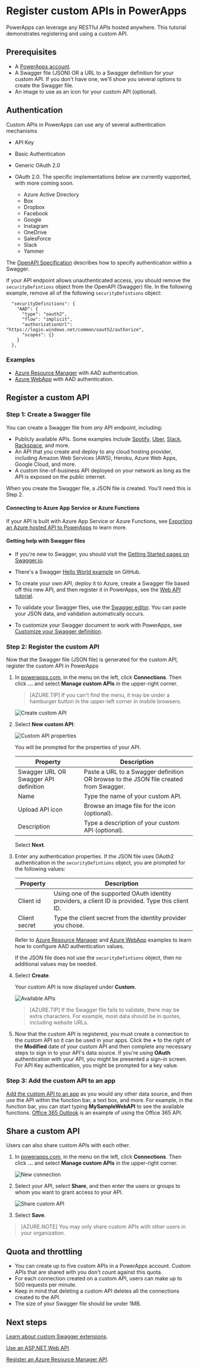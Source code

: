<properties
	pageTitle="Register custom APIs in PowerApps | Microsoft PowerApps"
	description="Register custom APIs in PowerApps using Swagger and OAuth."
	services=""
    suite="powerapps"
	documentationCenter=""
	authors="RickSaling"
	manager="anneta"
	editor=""/>

<tags
   ms.service="powerapps"
   ms.devlang="na"
   ms.topic="article"
   ms.tgt_pltfrm="na"
   ms.workload="na"
   ms.date="10/26/2016"
   ms.author="ricksal"/>

# Register custom APIs in PowerApps

PowerApps can leverage any RESTful APIs hosted anywhere.  This tutorial demonstrates registering and using a custom API.

## Prerequisites

- A [PowerApps account](https://powerapps.microsoft.com).
- A Swagger file (JSON) OR a URL to a Swagger definition for your custom API. If you don't have one, we'll show you several options to create the Swagger file.
- An image to use as an icon for your custom API (optional).


## Authentication

Custom APIs in PowerApps can use any of several authentication mechanisms

- API Key
- Basic Authentication
- Generic OAuth 2.0
- OAuth 2.0. The specific implementations below are currently supported, with more coming soon.

	- Azure Active Directory
	- Box
	- Dropbox
	- Facebook
	- Google
	- Instagram
	- OneDrive
	- SalesForce
	- Slack
	- Yammer


The [OpenAPI Specification](https://github.com/OAI/OpenAPI-Specification/blob/master/versions/2.0.md#securityDefinitionsObject) describes how to specify authentication within a Swagger.

If your API endpoint allows unauthenticated access, you should remove the ```securityDefintions``` object from the OpenAPI (Swagger) file. In the following example, remove all of the following ```securityDefintions``` object:

```
  "securityDefinitions": {
    "AAD": {
      "type": "oauth2",
      "flow": "implicit",
      "authorizationUrl": "https://login.windows.net/common/oauth2/authorize",
      "scopes": {}
    }
  },
```

### Examples
* [Azure Resource Manager](customapi-azure-resource-manager-tutorial.md) with AAD authentication.
* [Azure WebApp](customapi-web-api-tutorial.md) with AAD authentication.

## Register a custom API

### Step 1: Create a Swagger file

You can create a Swagger file from *any* API endpoint, including:

- Publicly available APIs. Some examples include [Spotify](https://developer.spotify.com/), [Uber](https://developer.uber.com/), [Slack](https://api.slack.com/), [Rackspace](http://docs.rackspace.com/), and more.
- An API that you create and deploy to any cloud hosting provider, including Amazon Web Services (AWS), Heroku, Azure Web Apps, Google Cloud, and more.  
- A custom line-of-business API deployed on your network as long as the API is exposed on the public internet.

When you create the Swagger file, a JSON file is created.  You'll need this is Step 2.

#### Connecting to Azure App Service or Azure Functions

If your API is built with Azure App Service or Azure Functions, see [Exporting an Azure hosted API to PowerApps](https://docs.microsoft.com/en-us/azure/app-service/app-service-export-api-to-powerapps-and-flow) to learn more.

#### Getting help with Swagger files

- If you're new to Swagger, you should visit the [Getting Started pages on Swagger.io](http://swagger.io/getting-started/).

-  There's a Swagger [Hello World example](https://github.com/OAI/OpenAPI-Specification/wiki/Hello-World-Sample) on GitHub.

- To create your own API, deploy it to Azure, create a Swagger file based off this new API, and then register it in PowerApps, see the [Web API tutorial](customapi-web-api-tutorial.md).

- To validate your Swagger files, use the [Swagger editor](http://editor.swagger.io/#/). You can paste your JSON data, and validation automatically occurs.

- To customize your Swagger document to work with PowerApps, see [Customize your Swagger definition](customapi-how-to-swagger.md).

### Step 2: Register the custom API

Now that the Swagger file (JSON file) is generated for the custom API, register the custom API in PowerApps

1. In [powerapps.com](https://web.powerapps.com), in the menu on the left, click **Connections**. Then click **...** and select **Manage custom APIs** in the upper-right corner.

	 >[AZURE.TIP] If you can't find the menu, it may be under a hamburger button in the upper-left corner in mobile browsers.

	![Create custom API](./media/register-custom-api/managecustomapi.png)  

2. Select **New custom API**:  

	![Custom API properties](./media/register-custom-api/connecttocustomapi.png)  

	You will be prompted for the properties of your API.  

	| Property | Description |
	|----------|-------------|
	| Swagger URL OR Swagger API definition  | Paste a URL to a Swagger definition OR browse to the JSON file created from Swagger. |
	| Name | Type the name of your custom API. |
	| Upload API icon | Browse an image file for the icon (optional). |
	| Description | Type a description of your custom API (optional). |

	Select **Next**.

3. Enter any authentication properties. If the JSON file uses OAuth2 authentication in the ```securityDefintions``` object, you are prompted for the following values:  

	| Property | Description |
	|----------|-------------|
	| Client id | Using one of the supported OAuth identity providers, a client ID is provided. Type this client ID. |
	| Client secret | Type the client secret from the identity provider you chose. |  

	Refer to [Azure Resource Manager](customapi-azure-resource-manager-tutorial.md) and [Azure WebApp](customapi-web-api-tutorial.md) examples to learn how to configure AAD authentication values.

	If the JSON file does not use the ```securityDefintions``` object, then no additional values may be needed.

4. Select **Create**.

	Your custom API is now displayed under **Custom**.

	![Available APIs](./media/register-custom-api/mycustomapi.png)  

	> [AZURE.TIP] If the Swagger file fails to validate, there may be extra characters. For example, most data should be in quotes, including website URLs.

5. Now that the custom API is registered, you must create a connection to the custom API so it can be used in your apps.  Click the **+** to the right of the **Modified** date of your custom API and then complete any necessary steps to sign in to your API's data source. If you're using **OAuth** authentication with your API, you might be presented a sign-in screen. For API Key authentication, you might be prompted for a key value.

### Step 3: Add the custom API to an app
[Add the custom API to an app](add-data-connection.md) as you would any other data source, and then use the API within the function bar, a text box, and more. For example, in the function bar, you can start typing **MySampleWebAPI** to see the available functions. [Office 365 Outlook](connection-office365-outlook.md) is an example of using the Office 365 API.

## Share a custom API
Users can also share custom APIs with each other.

1. In [powerapps.com](https://web.powerapps.com), in the menu on the left, click **Connections**. Then click **...** and select **Manage custom APIs** in the upper-right corner.

	![New connection](./media/register-custom-api/managecustomapi.png)

2. Select your API, select **Share**, and then enter the users or groups to whom you want to grant access to your API.  

	![Share custom API](./media/register-custom-api/sharecustomapi.png)

3. Select **Save**.

> [AZURE.NOTE] You may only share custom APIs with other users in your organization.

## Quota and throttling

- You can create up to five custom APIs in a PowerApps account. Custom APIs that are shared with you don't count against this quota.
- For each connection created on a custom API, users can make up to 500 requests per minute.
- Keep in mind that deleting a custom API deletes all the connections created to the API.
- The size of your Swagger file should be under 1MB.

## Next steps

[Learn about custom Swagger extensions](customapi-how-to-swagger.md).

[Use an ASP.NET Web API](customapi-web-api-tutorial.md).

[Register an Azure Resource Manager API](customapi-azure-resource-manager-tutorial.md).

